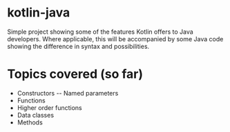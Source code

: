 # kotlin-java

Simple project showing some of the features Kotlin offers to Java developers. Where applicable, this will be accompanied by some Java code showing the difference in syntax and possibilities.

# Topics covered (so far)

 - Constructors
 -- Named parameters
 - Functions
 - Higher order functions
 - Data classes
 - Methods
